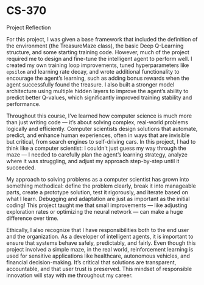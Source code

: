 # CS-370

Project Reflection

For this project, I was given a base framework that included the definition of the environment (the TreasureMaze class), the basic Deep Q-Learning structure, and some starting training code. However, much of the project required me to design and fine-tune the intelligent agent to perform well. I created my own training loop improvements, tuned hyperparameters like `epsilon` and learning rate decay, and wrote additional functionality to encourage the agent’s learning, such as adding bonus rewards when the agent successfully found the treasure. I also built a stronger model architecture using multiple hidden layers to improve the agent’s ability to predict better Q-values, which significantly improved training stability and performance.

Throughout this course, I’ve learned how computer science is much more than just writing code — it’s about solving complex, real-world problems logically and efficiently. Computer scientists design solutions that automate, predict, and enhance human experiences, often in ways that are invisible but critical, from search engines to self-driving cars. In this project, I had to think like a computer scientist: I couldn't just guess my way through the maze — I needed to carefully plan the agent’s learning strategy, analyze where it was struggling, and adjust my approach step-by-step until it succeeded.

My approach to solving problems as a computer scientist has grown into something methodical: define the problem clearly, break it into manageable parts, create a prototype solution, test it rigorously, and iterate based on what I learn. Debugging and adaptation are just as important as the initial coding! This project taught me that small improvements — like adjusting exploration rates or optimizing the neural network — can make a huge difference over time.

Ethically, I also recognize that I have responsibilities both to the end user and the organization. As a developer of intelligent agents, it is important to ensure that systems behave safely, predictably, and fairly. Even though this project involved a simple maze, in the real world, reinforcement learning is used for sensitive applications like healthcare, autonomous vehicles, and financial decision-making. It’s critical that solutions are transparent, accountable, and that user trust is preserved. This mindset of responsible innovation will stay with me throughout my career.

